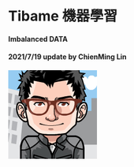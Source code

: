 # Tibame 機器學習

#### Imbalanced DATA

#### 2021/7/19 update by ChienMing Lin

![image](https://github.com/babymlin/TQC_AI_Licence/blob/main/Q.png?raw=true)











